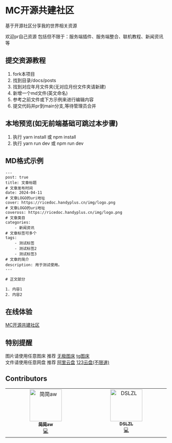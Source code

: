 # MC开源共建社区

基于开源社区分享我的世界相关资源

欢迎pr自己资源 包括但不限于：服务端插件、服务端整合、联机教程、新闻资讯等

## 提交资源教程

1. fork本项目
2. 找到目录/docs/posts
3. 找到对应年月文件夹(无对应月份文件夹请新建)
4. 新增一个md文件(英文命名)
5. 参考之前文件或下方示例来进行编辑内容
6. 提交代码并pr到main分支,等待管理员合并

## 本地预览(如无前端基础可跳过本步骤)

1. 执行 yarn install 或 npm install
2. 执行 yarn run dev 或 npm run dev

## MD格式示例

```text
---
post: true
title: 文章标题
# 文章发布时间
date: 2024-04-11
# 文章LOGO的uri地址
cover: https://ricedoc.handyplus.cn/img/logo.png
# 文章LOGO的uri地址
coveross: https://ricedoc.handyplus.cn/img/logo.png
# 文章类目
categories:
    - 新闻资讯
# 文章标签可多个
tags:
    - 测试标签
    - 测试标签2
    - 测试标签3
# 文章的简介
description: 用于测试使用。
---

# 正文部分

1. 内容1
2. 内容2

```

## 在线体验

[MC开源共建社区](https://doc.mcbbs.top)

## 特别提醒

图片请使用任意图床 推荐 [无极图床](https://img.fastmirror.net/upload)  [tg图床](https://github.com/cf-pages/Telegraph-Image)  
文件请使用任意网盘 推荐 [阿里云盘](https://www.alipan.com/) [123云盘(不限速)](https://www.123pan.com)

## Contributors

<!-- ALL-CONTRIBUTORS-LIST:START - Do not remove or modify this section -->
<!-- prettier-ignore-start -->
<!-- markdownlint-disable -->
<table>
  <tbody>
    <tr>
      <td align="center" valign="top" width="14.28%"><a href="https://github.com/jianjianai"><img src="https://avatars.githubusercontent.com/u/59829816?v=4?s=100" width="100px;" alt="简简aw"/><br /><sub><b>简简aw</b></sub></a><br /><a href="#code-jianjianai" title="Code">💻</a></td>
      <td align="center" valign="top" width="14.28%"><a href="https://github.com/DSLZL"><img src="https://avatars.githubusercontent.com/u/92631890?v=4?s=100" width="100px;" alt="DSLZL"/><br /><sub><b>DSLZL</b></sub></a><br /><a href="#code-DSLZL" title="Code">💻</a></td>
    </tr>
  </tbody>
</table>

<!-- markdownlint-restore -->
<!-- prettier-ignore-end -->

<!-- ALL-CONTRIBUTORS-LIST:END -->
